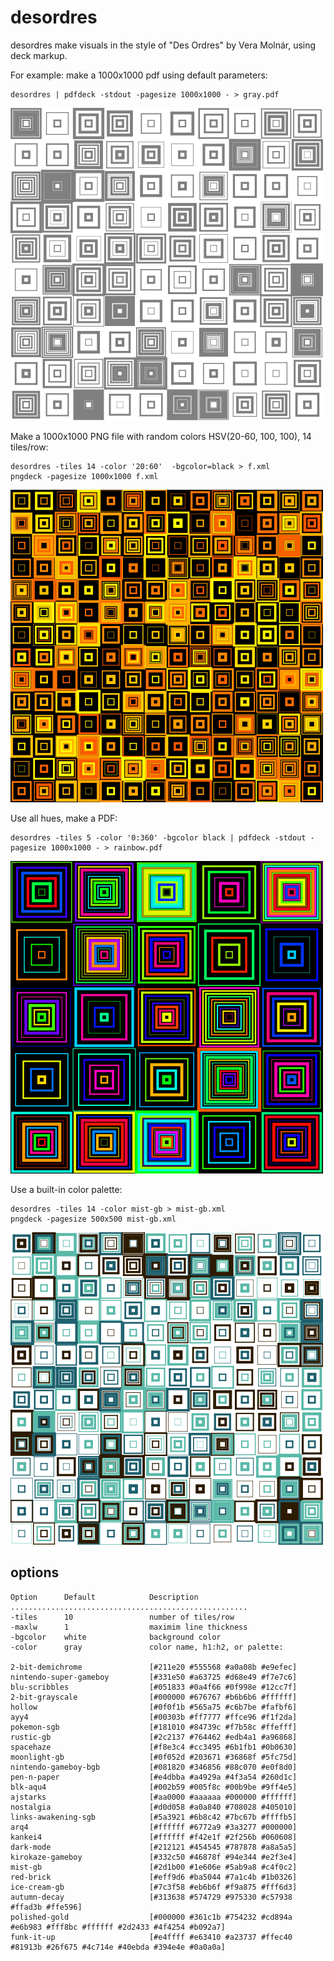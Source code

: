 # desordres

desordres make visuals in the style of "Des Ordres" by Vera Molnár, using deck markup.

For example: make a 1000x1000 pdf using default parameters:

```
desordres | pdfdeck -stdout -pagesize 1000x1000 - > gray.pdf
```
<img src="gray.png" width="500" height="500"/>

Make a 1000x1000 PNG file with random colors HSV(20-60, 100, 100), 14 tiles/row:

```
desordres -tiles 14 -color '20:60'  -bgcolor=black > f.xml
pngdeck -pagesize 1000x1000 f.xml
```
<img src="hot-14-20-60.png" width="500" height="500"/>

Use all hues, make a PDF:

```
desordres -tiles 5 -color '0:360' -bgcolor black | pdfdeck -stdout -pagesize 1000x1000 - > rainbow.pdf
```

<img src="rainbow.png" width="500" height="500"/>


Use a built-in color palette:

```
desordres -tiles 14 -color mist-gb > mist-gb.xml
pngdeck -pagesize 500x500 mist-gb.xml
```
<img src="mist-gb-00001.png" width="500" height="500"/>

## options
```
Option      Default            Description
.....................................................
-tiles      10                 number of tiles/row
-maxlw      1                  maximim line thickness
-bgcolor    white              background color
-color      gray               color name, h1:h2, or palette:

2-bit-demichrome               [#211e20 #555568 #a0a08b #e9efec]
nintendo-super-gameboy         [#331e50 #a63725 #d68e49 #f7e7c6]
blu-scribbles                  [#051833 #0a4f66 #0f998e #12cc7f]
2-bit-grayscale                [#000000 #676767 #b6b6b6 #ffffff]
hollow                         [#0f0f1b #565a75 #c6b7be #fafbf6]
ayy4                           [#00303b #ff7777 #ffce96 #f1f2da]
pokemon-sgb                    [#181010 #84739c #f7b58c #ffefff]
rustic-gb                      [#2c2137 #764462 #edb4a1 #a96868]
spacehaze                      [#f8e3c4 #cc3495 #6b1fb1 #0b0630]
moonlight-gb                   [#0f052d #203671 #36868f #5fc75d]
nintendo-gameboy-bgb           [#081820 #346856 #88c070 #e0f8d0]
pen-n-paper                    [#e4dbba #a4929a #4f3a54 #260d1c]
blk-aqu4                       [#002b59 #005f8c #00b9be #9ff4e5]
ajstarks                       [#aa0000 #aaaaaa #000000 #ffffff]
nostalgia                      [#d0d058 #a0a840 #708028 #405010]
links-awakening-sgb            [#5a3921 #6b8c42 #7bc67b #ffffb5]
arq4                           [#ffffff #6772a9 #3a3277 #000000]
kankei4                        [#ffffff #f42e1f #2f256b #060608]
dark-mode                      [#212121 #454545 #787878 #a8a5a5]
kirokaze-gameboy               [#332c50 #46878f #94e344 #e2f3e4]
mist-gb                        [#2d1b00 #1e606e #5ab9a8 #c4f0c2]
red-brick                      [#eff9d6 #ba5044 #7a1c4b #1b0326]
ice-cream-gb                   [#7c3f58 #eb6b6f #f9a875 #fff6d3]
autumn-decay                   [#313638 #574729 #975330 #c57938 #ffad3b #ffe596]
polished-gold                  [#000000 #361c1b #754232 #cd894a #e6b983 #fff8bc #ffffff #2d2433 #4f4254 #b092a7]
funk-it-up                     [#e4ffff #e63410 #a23737 #ffec40 #81913b #26f675 #4c714e #40ebda #394e4e #0a0a0a]

```

